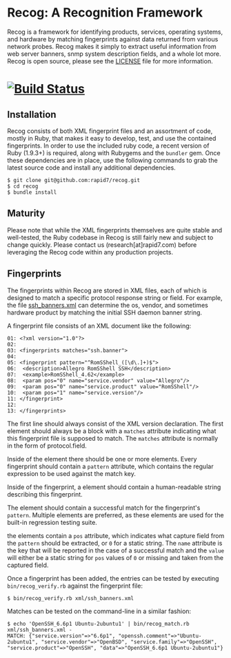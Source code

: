 Recog: A Recognition Framework
=====

Recog is a framework for identifying products, services, operating systems, and hardware by matching fingerprints against data returned from various network probes. Recog makes it simply to extract useful information from web server banners, snmp system description fields, and a whole lot more. Recog is open source, please see the [LICENSE](https://github.com/recog/LICENSE) file for more information.

[![Build Status](https://travis-ci.org/rapid7/recog.png)](https://travis-ci.org/rapid7/recog)
==

## Installation

Recog consists of both XML fingerprint files and an assortment of code, mostly in Ruby, that makes it easy to develop, test, and use the contained fingerprints. In order to use the included ruby code, a recent version of Ruby (1.9.3+) is required, along with Rubygems and the `bundler` gem. Once these dependencies are in place, use the following commands to grab the latest source code and install any additional dependencies.

    $ git clone git@github.com:rapid7/recog.git
    $ cd recog
    $ bundle install

## Maturity

Please note that while the XML fingerprints themselves are quite stable and well-tested, the Ruby codebase in Recog is still fairly new and subject to change quickly. Please contact us (research[at]rapid7.com) before leveraging the Recog code within any production projects. 

## Fingerprints

The fingerprints within Recog are stored in XML files, each of which is designed to match a specific protocol response string or field. For example, the file [ssh_banners.xml](https://github.com/recog/xml/ssh_banners.xml) can determine the os, vendor, and sometimes hardware product by matching the initial SSH daemon banner string.

A fingerprint file consists of an XML document like the following:

    01: <?xml version="1.0"?>
    02: 
    03: <fingerprints matches="ssh.banner">
    04: 
    05: <fingerprint pattern="^RomSShell_([\d\.]+)$">
    06:  <description>Allegro RomSShell SSH</description>
    07:  <example>RomSShell_4.62</example>
    08:  <param pos="0" name="service.vendor" value="Allegro"/>
    09:  <param pos="0" name="service.product" value="RomSShell"/>
    10:  <param pos="1" name="service.version"/>
    11: </fingerprint>
    12: 
    13: </fingerprints>

The first line should always consist of the XML version declaration. The first element should always be a <fingerpints/> block with a `matches` attribute indicating what this fingerprint file is supposed to match. The `matches` attribute is normally in the form of protocol.field. 

Inside of the <fingerprints/> element there should be one or more <fingerprint/> elements. Every fingerprint should contain a `pattern` attribute, which contains the regular expression to be used against the match key. 

Inside of the fingerprint, a <description/> element should contain a human-readable string describing this fingerprint. 

The <example/> element should contain a successful match for the fingerprint's `pattern`. Multiple <example/> elements are preferred, as these elements are used for the built-in regression testing suite.

the <param/> elements contain a `pos` attribute, which indicates what capture field from the `pattern` should be extracted, or `0` for a static string. The `name` attribute is the key that will be reported in the case of a successful match and the `value` will either be a static string for `pos` values of `0` or missing and taken from the captured field.

Once a fingerprint has been added, the <examples/> entries can be tested by executing `bin/recog_verify.rb` against the fingerprint file:
    
    $ bin/recog_verify.rb xml/ssh_banners.xml
    
Matches can be tested on the command-line in a similar fashion:
    
    $ echo 'OpenSSH_6.6p1 Ubuntu-2ubuntu1' | bin/recog_match.rb xml/ssh_banners.xml -
    MATCH: {"service.version"=>"6.6p1", "openssh.comment"=>"Ubuntu-2ubuntu1", "service.vendor"=>"OpenBSD", "service.family"=>"OpenSSH", "service.product"=>"OpenSSH", "data"=>"OpenSSH_6.6p1 Ubuntu-2ubuntu1"}







